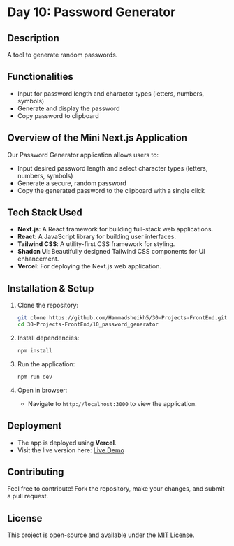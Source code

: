 # Day 10: Password Generator

## Description
A tool to generate random passwords.

## Functionalities
- Input for password length and character types (letters, numbers, symbols)
- Generate and display the password
- Copy password to clipboard

## Overview of the Mini Next.js Application
Our Password Generator application allows users to:
- Input desired password length and select character types (letters, numbers, symbols)
- Generate a secure, random password
- Copy the generated password to the clipboard with a single click

## Tech Stack Used
- **Next.js**: A React framework for building full-stack web applications.
- **React**: A JavaScript library for building user interfaces.
- **Tailwind CSS**: A utility-first CSS framework for styling.
- **Shadcn UI**: Beautifully designed Tailwind CSS components for UI enhancement.
- **Vercel**: For deploying the Next.js web application.

## Installation & Setup

1. Clone the repository:
   ```sh
   git clone https://github.com/Hammadsheikh5/30-Projects-FrontEnd.git
   cd 30-Projects-FrontEnd/10_password_generator
   ```

2. Install dependencies:
   ```sh
   npm install
   ```

3. Run the application:
   ```sh
   npm run dev
   ```

4. Open in browser:
   - Navigate to `http://localhost:3000` to view the application.

## Deployment
- The app is deployed using **Vercel**.
- Visit the live version here: [Live Demo](https://10-password-generator-seven.vercel.app/)

## Contributing
Feel free to contribute! Fork the repository, make your changes, and submit a pull request.

## License
This project is open-source and available under the [MIT License](LICENSE).

